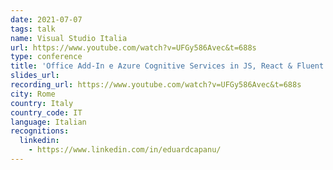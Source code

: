 ```yaml
---
date: 2021-07-07
tags: talk
name: Visual Studio Italia
url: https://www.youtube.com/watch?v=UFGy586Avec&t=688s
type: conference
title: 'Office Add-In e Azure Cognitive Services in JS, React & Fluent UI - Fabio Biondi e Eduard Capanu'
slides_url:
recording_url: https://www.youtube.com/watch?v=UFGy586Avec&t=688s
city: Rome
country: Italy
country_code: IT
language: Italian
recognitions:
  linkedin:
    - https://www.linkedin.com/in/eduardcapanu/
---
```

